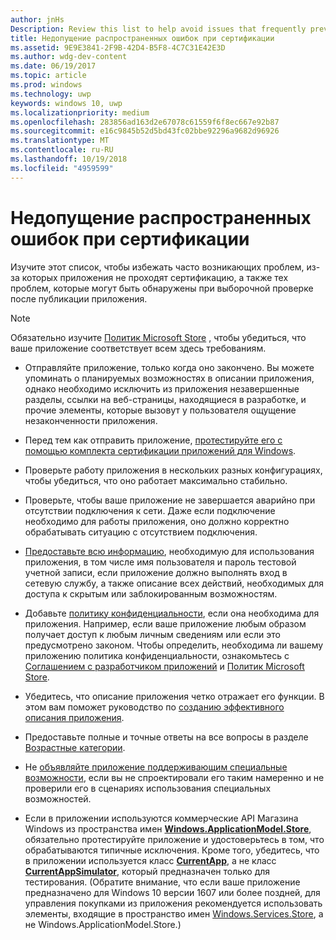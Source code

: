 ```yaml
---
author: jnHs
Description: Review this list to help avoid issues that frequently prevent apps from getting certified, or that might be identified during a spot check after the app is published.
title: Недопущение распространенных ошибок при сертификации
ms.assetid: 9E9E3841-2F9B-42D4-B5F8-4C7C31E42E3D
ms.author: wdg-dev-content
ms.date: 06/19/2017
ms.topic: article
ms.prod: windows
ms.technology: uwp
keywords: windows 10, uwp
ms.localizationpriority: medium
ms.openlocfilehash: 283856ad163d2e67078c61559f6f8ec667e92b87
ms.sourcegitcommit: e16c9845b52d5bd43fc02bbe92296a9682d96926
ms.translationtype: MT
ms.contentlocale: ru-RU
ms.lasthandoff: 10/19/2018
ms.locfileid: "4959599"
---
```

# <a name="avoid-common-certification-failures"></a>Недопущение распространенных ошибок при сертификации


Изучите этот список, чтобы избежать часто возникающих проблем, из-за которых приложения не проходят сертификацию, а также тех проблем, которые могут быть обнаружены при выборочной проверке после публикации приложения.

> [!NOTE]
> Обязательно изучите [Политик Microsoft Store](https://docs.microsoft.com/legal/windows/agreements/store-policies) , чтобы убедиться, что ваше приложение соответствует всем здесь требованиям.

-   Отправляйте приложение, только когда оно закончено. Вы можете упоминать о планируемых возможностях в описании приложения, однако необходимо исключить из приложения незавершенные разделы, ссылки на веб-страницы, находящиеся в разработке, и прочие элементы, которые вызовут у пользователя ощущение незаконченности приложения.

-   Перед тем как отправить приложение, [протестируйте его с помощью комплекта сертификации приложений для Windows](../debug-test-perf/windows-app-certification-kit.md).

-   Проверьте работу приложения в нескольких разных конфигурациях, чтобы убедиться, что оно работает максимально стабильно.

-   Проверьте, чтобы ваше приложение не завершается аварийно при отсутствии подключения к сети. Даже если подключение необходимо для работы приложения, оно должно корректно обрабатывать ситуацию с отсутствием подключения.

-   [Предоставьте всю информацию](notes-for-certification.md), необходимую для использования приложения, в том числе имя пользователя и пароль тестовой учетной записи, если приложение должно выполнять вход в сетевую службу, а также описание всех действий, необходимых для доступа к скрытым или заблокированным возможностям.

-   Добавьте [политику конфиденциальности](create-app-store-listings.md#privacy-policy), если она необходима для приложения. Например, если ваше приложение любым образом получает доступ к любым личным сведениям или если это предусмотрено законом. Чтобы определить, необходима ли вашему приложению политика конфиденциальности, ознакомьтесь с [Соглашением с разработчиком приложений](https://docs.microsoft.com/legal/windows/agreements/app-developer-agreement) и [Политик Microsoft Store](https://docs.microsoft.com/legal/windows/agreements/store-policies).

-   Убедитесь, что описание приложения четко отражает его функции. В этом вам поможет руководство по [созданию эффективного описания приложения](write-a-great-app-description.md).

-   Предоставьте полные и точные ответы на все вопросы в разделе [Возрастные категории](age-ratings.md).

-   Не [объявляйте приложение поддерживающим специальные возможности](app-declarations.md#this-app-has-been-tested-to-meet-accessibility-guidelines), если вы не спроектировали его таким намеренно и не проверили его в сценариях использования специальных возможностей.

-   Если в приложении используются коммерческие API Магазина Windows из пространства имен [**Windows.ApplicationModel.Store**](https://docs.microsoft.com/uwp/api/Windows.ApplicationModel.Store), обязательно протестируйте приложение и удостоверьтесь в том, что обрабатываются типичные исключения. Кроме того, убедитесь, что в приложении используется класс [**CurrentApp**](https://docs.microsoft.com/uwp/api/Windows.ApplicationModel.Store.CurrentApp), а не класс [**CurrentAppSimulator**](https://docs.microsoft.com/uwp/api/Windows.ApplicationModel.Store.CurrentAppSimulator), который предназначен только для тестирования. (Обратите внимание, что если ваше приложение предназначено для Windows 10 версии 1607 или более поздней, для управления покупками из приложения рекомендуется использовать элементы, входящие в пространство имен [Windows.Services.Store](https://docs.microsoft.com/uwp/api/windows.services.store), а не Windows.ApplicationModel.Store.)


 

 




